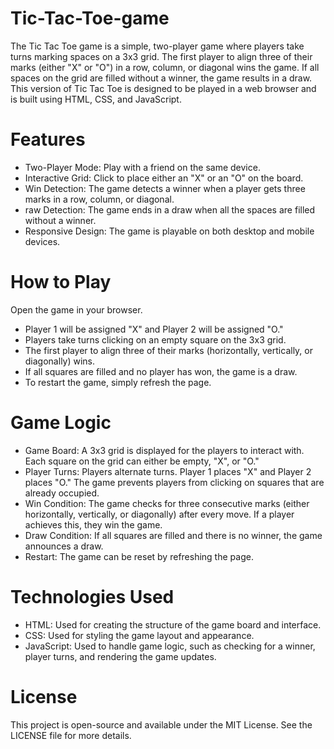 # Tic-Tac-Toe-game
The Tic Tac Toe game is a simple, two-player game where players take turns marking spaces on a 3x3 grid. The first player to align three of their marks (either "X" or "O") in a row, column, or diagonal wins the game. If all spaces on the grid are filled without a winner, the game results in a draw.
This version of Tic Tac Toe is designed to be played in a web browser and is built using HTML, CSS, and JavaScript.

# Features
* Two-Player Mode: Play with a friend on the same device.
* Interactive Grid: Click to place either an "X" or an "O" on the board.
* Win Detection: The game detects a winner when a player gets three marks in a row, column, or diagonal.
* raw Detection: The game ends in a draw when all the spaces are filled without a winner.
*  Responsive Design: The game is playable on both desktop and mobile devices.
 
# How to Play
Open the game in your browser.
* Player 1 will be assigned "X" and Player 2 will be assigned "O."
* Players take turns clicking on an empty square on the 3x3 grid.
* The first player to align three of their marks (horizontally, vertically, or diagonally) wins.
* If all squares are filled and no player has won, the game is a draw.
* To restart the game, simply refresh the page.

# Game Logic
* Game Board: A 3x3 grid is displayed for the players to interact with. Each square on the grid can either be empty, "X", or "O."
* Player Turns: Players alternate turns. Player 1 places "X" and Player 2 places "O." The game prevents players from clicking on squares that are already occupied.
* Win Condition: The game checks for three consecutive marks (either horizontally, vertically, or diagonally) after every move. If a player achieves this, they win the game.
* Draw Condition: If all squares are filled and there is no winner, the game announces a draw.
* Restart: The game can be reset by refreshing the page.

# Technologies Used
* HTML: Used for creating the structure of the game board and interface.
* CSS: Used for styling the game layout and appearance.
* JavaScript: Used to handle game logic, such as checking for a winner, player turns, and rendering the game updates.

# License
This project is open-source and available under the MIT License. See the LICENSE file for more details.
